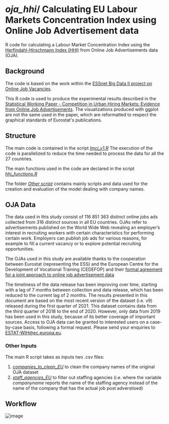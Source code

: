 # _oja_hhi_/ Calculating EU Labour Markets Concentration Index using Online Job Advertisement data

R code for calculating a Labour Market Concentration Index using the [Herfindahl-Hirschmann Index  (HHI)](https://en.wikipedia.org/wiki/Herfindahl%E2%80%93Hirschman_Index) from Online Job Advertisements data (OJA).

## Background

The code is based on the work within the [ESSnet Big Data II project on Online Job Vacancies](https://github.com/OnlineJobVacanciesESSnetBigData/Labour-market-concentration-index-from-CEDEFOP-data). 


This R code is used to produce the experimental results described in the [Statistical Working Paper - Competition in Urban Hiring Markets: Evidence from Online Job Advertisements](https://ec.europa.eu/eurostat/publications/statistical-working-papers). The visualizations produced with ggplot are not the same used in the paper, which are reformatted to respect the graphical standards of Eurostat's publications. 

## Structure

The main code is contained in the script [_lmci_v1.R_](https://github.com/eurostat/oja_hhi/blob/main/lmci_v1.R) 
The execution of the code is parallelized to reduce the time needed to process the data for all the 27 countries. 

The main functions used in the code are declared in the script [_hhi_functions.R_](https://github.com/eurostat/oja_hhi/blob/main/hhi_functions.R)

The folder [_Other script_](https://github.com/eurostat/oja_hhi/tree/main/Other%20scripts) contains mainly scripts and data used for the creation and evaluation of the model dealing with company names.

## OJA Data
The data used in this study consist of 116 851 363 distinct online jobs ads collected from 316 distinct sources in all EU countries. OJAs refer to advertisements published on the World Wide Web revealing an employer’s interest in recruiting workers with certain characteristics for performing certain work. Employers can publish job ads for various reasons, for example to fill a current vacancy or to explore potential recruiting opportunities. 

The OJAs used in this study are available thanks to the cooperation between Eurostat (representing the ESS) and the European Centre for the Development of Vocational Training (CEDEFOP) and their [formal agreement for a joint approach to online job advertisement data](https://www.cedefop.europa.eu/en/news/cedefop-and-eurostat-formalise-joint-approach-online-job-advertisement-data)

The timeliness of the data release has been improving over time, starting with a lag of 7 months between collection and data release, which has been reduced to the current lag of 2 months. The results presented in this document are based on the most recent version of the dataset (i.e. v9) released during the first quarter of 2021. This dataset contains data from the third quarter of 2018 to the end of 2020. However, only data from 2019 has been used in this study, because of its better coverage of important sources.
Access to OJA data can be granted to interested users on a case-by-case basis, following a formal request. Please send your enquiries to ESTAT-WIH@ec.europa.eu.

### Other Inputs

The main R script takes as inputs two .csv files:
1. [_companies_to_clean_EU_](https://github.com/eurostat/oja_hhi/blob/main/companies_to_clean_EU.csv) to clean the company names of the original OJA dataset
2. [_staff_agencies_EU_](https://github.com/eurostat/oja_hhi/blob/main/staff_agencies_EU.csv) to filter out staffing agencies (i.e. where the variable _companyname_ reports the name of the staffing agency instead of the name of the company that has the actual job post adverstised)


## Workflow

![image](https://user-images.githubusercontent.com/57686282/141798897-d3c2c501-b43a-44a3-b09f-a81ee07a597d.png)


